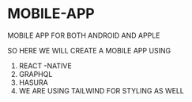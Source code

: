# MOBILE-APP
MOBILE APP FOR BOTH ANDROID AND APPLE 


SO HERE WE WILL CREATE A MOBILE APP USING 
1. REACT -NATIVE
2. GRAPHQL
3. HASURA
4. WE ARE USING TAILWIND FOR STYLING AS WELL
